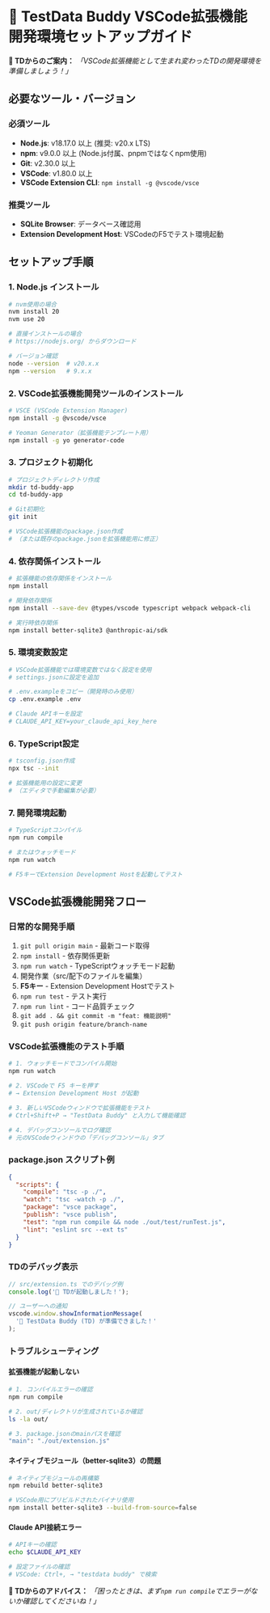 # 🤖 TestData Buddy VSCode拡張機能 開発環境セットアップガイド

**🤖 TDからのご案内：**
*「VSCode拡張機能として生まれ変わったTDの開発環境を準備しましょう！」*

## 必要なツール・バージョン

### 必須ツール
- **Node.js**: v18.17.0 以上 (推奨: v20.x LTS)
- **npm**: v9.0.0 以上 (Node.js付属、pnpmではなくnpm使用)
- **Git**: v2.30.0 以上
- **VSCode**: v1.80.0 以上
- **VSCode Extension CLI**: `npm install -g @vscode/vsce`

### 推奨ツール
- **SQLite Browser**: データベース確認用
- **Extension Development Host**: VSCodeのF5でテスト環境起動

## セットアップ手順

### 1. Node.js インストール
```bash
# nvm使用の場合
nvm install 20
nvm use 20

# 直接インストールの場合
# https://nodejs.org/ からダウンロード

# バージョン確認
node --version  # v20.x.x
npm --version   # 9.x.x
```

### 2. VSCode拡張機能開発ツールのインストール
```bash
# VSCE (VSCode Extension Manager)
npm install -g @vscode/vsce

# Yeoman Generator（拡張機能テンプレート用）
npm install -g yo generator-code
```

### 3. プロジェクト初期化
```bash
# プロジェクトディレクトリ作成
mkdir td-buddy-app
cd td-buddy-app

# Git初期化
git init

# VSCode拡張機能のpackage.json作成
# （または既存のpackage.jsonを拡張機能用に修正）
```

### 4. 依存関係インストール
```bash
# 拡張機能の依存関係をインストール
npm install

# 開発依存関係
npm install --save-dev @types/vscode typescript webpack webpack-cli

# 実行時依存関係
npm install better-sqlite3 @anthropic-ai/sdk
```

### 5. 環境変数設定
```bash
# VSCode拡張機能では環境変数ではなく設定を使用
# settings.jsonに設定を追加

# .env.exampleをコピー（開発時のみ使用）
cp .env.example .env

# Claude APIキーを設定
# CLAUDE_API_KEY=your_claude_api_key_here
```

### 6. TypeScript設定
```bash
# tsconfig.json作成
npx tsc --init

# 拡張機能用の設定に変更
# （エディタで手動編集が必要）
```

### 7. 開発環境起動
```bash
# TypeScriptコンパイル
npm run compile

# またはウォッチモード
npm run watch

# F5キーでExtension Development Hostを起動してテスト
```

## VSCode拡張機能開発フロー

### 日常的な開発手順
1. `git pull origin main` - 最新コード取得
2. `npm install` - 依存関係更新
3. `npm run watch` - TypeScriptウォッチモード起動
4. 開発作業（src/配下のファイルを編集）
5. **F5キー** - Extension Development Hostでテスト
6. `npm run test` - テスト実行
7. `npm run lint` - コード品質チェック
8. `git add . && git commit -m "feat: 機能説明"`
9. `git push origin feature/branch-name`

### VSCode拡張機能のテスト手順
```bash
# 1. ウォッチモードでコンパイル開始
npm run watch

# 2. VSCodeで F5 キーを押す
# → Extension Development Host が起動

# 3. 新しいVSCodeウィンドウで拡張機能をテスト
# Ctrl+Shift+P → "TestData Buddy" と入力して機能確認

# 4. デバッグコンソールでログ確認
# 元のVSCodeウィンドウの「デバッグコンソール」タブ
```

### package.json スクリプト例
```json
{
  "scripts": {
    "compile": "tsc -p ./",
    "watch": "tsc -watch -p ./",
    "package": "vsce package",
    "publish": "vsce publish",
    "test": "npm run compile && node ./out/test/runTest.js",
    "lint": "eslint src --ext ts"
  }
}
```

### TDのデバッグ表示
```typescript
// src/extension.ts でのデバッグ例
console.log('🤖 TDが起動しました！');

// ユーザーへの通知
vscode.window.showInformationMessage(
  '🤖 TestData Buddy (TD) が準備できました！'
);
```

### トラブルシューティング

#### 拡張機能が起動しない
```bash
# 1. コンパイルエラーの確認
npm run compile

# 2. out/ディレクトリが生成されているか確認
ls -la out/

# 3. package.jsonのmainパスを確認
"main": "./out/extension.js"
```

#### ネイティブモジュール（better-sqlite3）の問題
```bash
# ネイティブモジュールの再構築
npm rebuild better-sqlite3

# VSCode用にプリビルドされたバイナリ使用
npm install better-sqlite3 --build-from-source=false
```

#### Claude API接続エラー
```bash
# APIキーの確認
echo $CLAUDE_API_KEY

# 設定ファイルの確認
# VSCode: Ctrl+, → "testdata buddy" で検索
```

**🤖 TDからのアドバイス：**
*「困ったときは、まず`npm run compile`でエラーがないか確認してくださいね！」* 